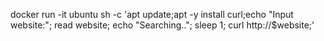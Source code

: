 docker run -it ubuntu sh -c 'apt update;apt -y install curl;echo "Input website:"; read website; echo "Searching.."; sleep 1; curl http://$website;'  